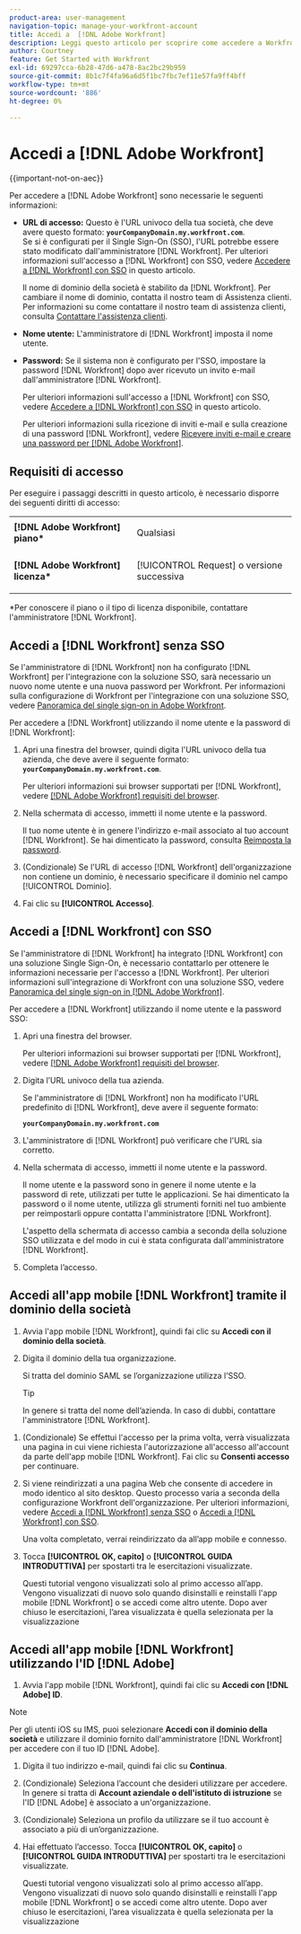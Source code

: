```yaml
---
product-area: user-management
navigation-topic: manage-your-workfront-account
title: Accedi a  [!DNL Adobe Workfront]
description: Leggi questo articolo per scoprire come accedere a Workfront.
author: Courtney
feature: Get Started with Workfront
exl-id: 69297cca-6b28-47d6-a478-8ac2bc29b959
source-git-commit: 8b1c7f4fa96a6d5f1bc7fbc7ef11e57fa9ff4bff
workflow-type: tm+mt
source-wordcount: '886'
ht-degree: 0%

---
```


# Accedi a [!DNL Adobe Workfront]

{{important-not-on-aec}}

Per accedere a [!DNL Adobe Workfront] sono necessarie le seguenti informazioni:

* **URL di accesso:** Questo è l&#39;URL univoco della tua società, che deve avere questo formato: **`yourCompanyDomain.my.workfront.com`**.\
   Se si è configurati per il Single Sign-On (SSO), l&#39;URL potrebbe essere stato modificato dall&#39;amministratore [!DNL Workfront]. Per ulteriori informazioni sull&#39;accesso a [!DNL Workfront] con SSO, vedere [Accedere a  [!DNL Workfront] con SSO](#log-in-to-workfront-with-sso) in questo articolo.

  Il nome di dominio della società è stabilito da [!DNL Workfront]. Per cambiare il nome di dominio, contatta il nostro team di Assistenza clienti. Per informazioni su come contattare il nostro team di assistenza clienti, consulta [Contattare l&#39;assistenza clienti](../../../workfront-basics/tips-tricks-and-troubleshooting/contact-customer-support.md).

* **Nome utente:** L&#39;amministratore di [!DNL Workfront] imposta il nome utente.
* **Password:** Se il sistema non è configurato per l&#39;SSO, impostare la password [!DNL Workfront] dopo aver ricevuto un invito e-mail dall&#39;amministratore [!DNL Workfront].

  Per ulteriori informazioni sull&#39;accesso a [!DNL Workfront] con SSO, vedere [Accedere a  [!DNL Workfront] con SSO](#log-in-to-workfront-with-sso) in questo articolo.

  Per ulteriori informazioni sulla ricezione di inviti e-mail e sulla creazione di una password [!DNL Workfront], vedere [Ricevere inviti e-mail e creare una password per  [!DNL Adobe Workfront]](../../../workfront-basics/manage-your-account-and-profile/managing-your-workfront-account/receive-email-invitations.md).

## Requisiti di accesso

Per eseguire i passaggi descritti in questo articolo, è necessario disporre dei seguenti diritti di accesso:

<table style="table-layout:auto"> 
 <col> 
 </col> 
 <col> 
 </col> 
 <tbody> 
  <tr> 
   <td role="rowheader"><strong>[!DNL Adobe Workfront] piano*</strong></td> 
   <td> <p>Qualsiasi</p> </td> 
  </tr> 
  <tr> 
   <td role="rowheader"><strong>[!DNL Adobe Workfront] licenza*</strong></td> 
   <td> <p>[!UICONTROL Request] o versione successiva</p> </td> 
  </tr> 
 </tbody> 
</table>

&#42;Per conoscere il piano o il tipo di licenza disponibile, contattare l&#39;amministratore [!DNL Workfront].

## Accedi a [!DNL Workfront] senza SSO

Se l&#39;amministratore di [!DNL Workfront] non ha configurato [!DNL Workfront] per l&#39;integrazione con la soluzione SSO, sarà necessario un nuovo nome utente e una nuova password per Workfront. Per informazioni sulla configurazione di Workfront per l&#39;integrazione con una soluzione SSO, vedere [Panoramica del single sign-on in Adobe Workfront](../../../administration-and-setup/add-users/single-sign-on/sso-in-workfront.md).

Per accedere a [!DNL Workfront] utilizzando il nome utente e la password di [!DNL Workfront]:

1. Apri una finestra del browser, quindi digita l&#39;URL univoco della tua azienda, che deve avere il seguente formato: **`yourCompanyDomain.my.workfront.com`**.

   Per ulteriori informazioni sui browser supportati per [!DNL Workfront], vedere [[!DNL Adobe Workfront] requisiti del browser](../../../workfront-basics/workfront-browser-requirements.md).

1. Nella schermata di accesso, immetti il nome utente e la password.

   Il tuo nome utente è in genere l&#39;indirizzo e-mail associato al tuo account [!DNL Workfront]. Se hai dimenticato la password, consulta [Reimposta la password](../../../workfront-basics/manage-your-account-and-profile/managing-your-workfront-account/reset-your-password.md).

1. (Condizionale) Se l&#39;URL di accesso [!DNL Workfront] dell&#39;organizzazione non contiene un dominio, è necessario specificare il dominio nel campo [!UICONTROL Dominio].
1. Fai clic su **[!UICONTROL Accesso]**.

## Accedi a [!DNL Workfront] con SSO

Se l&#39;amministratore di [!DNL Workfront] ha integrato [!DNL Workfront] con una soluzione Single Sign-On, è necessario contattarlo per ottenere le informazioni necessarie per l&#39;accesso a [!DNL Workfront]. Per ulteriori informazioni sull&#39;integrazione di Workfront con una soluzione SSO, vedere [Panoramica del single sign-on in [!DNL Adobe Workfront]](../../../administration-and-setup/add-users/single-sign-on/sso-in-workfront.md).

Per accedere a [!DNL Workfront] utilizzando il nome utente e la password SSO:

1. Apri una finestra del browser.

   Per ulteriori informazioni sui browser supportati per [!DNL Workfront], vedere [[!DNL Adobe Workfront] requisiti del browser](../../../workfront-basics/workfront-browser-requirements.md).

1. Digita l’URL univoco della tua azienda.

   Se l&#39;amministratore di [!DNL Workfront] non ha modificato l&#39;URL predefinito di [!DNL Workfront], deve avere il seguente formato:

   **`yourCompanyDomain.my.workfront.com`**

1. L&#39;amministratore di [!DNL Workfront] può verificare che l&#39;URL sia corretto.
1. Nella schermata di accesso, immetti il nome utente e la password.

   Il nome utente e la password sono in genere il nome utente e la password di rete, utilizzati per tutte le applicazioni. Se hai dimenticato la password o il nome utente, utilizza gli strumenti forniti nel tuo ambiente per reimpostarli oppure contatta l&#39;amministratore [!DNL Workfront].

   L&#39;aspetto della schermata di accesso cambia a seconda della soluzione SSO utilizzata e del modo in cui è stata configurata dall&#39;amministratore [!DNL Workfront].

1. Completa l’accesso.

## Accedi all&#39;app mobile [!DNL Workfront] tramite il dominio della società

1. Avvia l&#39;app mobile [!DNL Workfront], quindi fai clic su **Accedi con il dominio della società**.

1. Digita il dominio della tua organizzazione.

   Si tratta del dominio SAML se l’organizzazione utilizza l’SSO.

   >[!TIP]
   >
   >In genere si tratta del nome dell’azienda. In caso di dubbi, contattare l&#39;amministratore [!DNL Workfront].

<!--1. Specify the [!DNL Workfront] URL for your company or the link to your SAML authentication portal.

   The [!DNL Workfront] URL should display in the following format:
   **`yourDomain.my.workfront.com`**

   For example:

   **`swains.my.workfront.com`**

1. If you are logging in with you SAML credentials, follow the login steps from your SAML authentication portal.

   Your [!DNL Workfront] administrator must enable SAML 2.0 authentication with the [!DNL Workfront] web application in order to log in with your SAML credentials. For information about how to enable SAML 2.0, see the section [Configure [!DNL Adobe Workfront] with SAML 2.0](../../../administration-and-setup/add-users/single-sign-on/configure-workfront-saml-2.md#saml-with-workfront-web-app) in the article [Configure [!DNL Adobe Workfront] with SAML 2.0](../../../administration-and-setup/add-users/single-sign-on/configure-workfront-saml-2.md). If you cannot log in as described in this section, contact your Workfront administrator.

1. Tap **[!UICONTROL Continue in browser]**.
1. Specify the **[!UICONTROL Username]** of your [!DNL Workfront] account or SAML user.
1. Specify the **[!UICONTROL Password]** for your [!DNL Workfront] account or SAML user.-->

1. (Condizionale) Se effettui l&#39;accesso per la prima volta, verrà visualizzata una pagina in cui viene richiesta l&#39;autorizzazione all&#39;accesso all&#39;account da parte dell&#39;app mobile [!DNL Workfront]. Fai clic su **Consenti accesso** per continuare.

1. Si viene reindirizzati a una pagina Web che consente di accedere in modo identico al sito desktop. Questo processo varia a seconda della configurazione Workfront dell&#39;organizzazione. Per ulteriori informazioni, vedere [Accedi a [!DNL Workfront] senza SSO](#log-in-to-workfront-without-sso) o [Accedi a [!DNL Workfront] con SSO](#log-in-to-workfront-with-sso).

   Una volta completato, verrai reindirizzato da all’app mobile e connesso.

1. Tocca **[!UICONTROL OK, capito]** o **[!UICONTROL GUIDA INTRODUTTIVA]** per spostarti tra le esercitazioni visualizzate.

   Questi tutorial vengono visualizzati solo al primo accesso all’app. Vengono visualizzati di nuovo solo quando disinstalli e reinstalli l&#39;app mobile [!DNL Workfront] o se accedi come altro utente. Dopo aver chiuso le esercitazioni, l’area visualizzata è quella selezionata per la visualizzazione

## Accedi all&#39;app mobile [!DNL Workfront] utilizzando l&#39;ID [!DNL Adobe]

1. Avvia l&#39;app mobile [!DNL Workfront], quindi fai clic su **Accedi con [!DNL Adobe] ID**.

>[!NOTE]
>
>Per gli utenti iOS su IMS, puoi selezionare **Accedi con il dominio della società** e utilizzare il dominio fornito dall&#39;amministratore [!DNL Workfront] per accedere con il tuo ID [!DNL Adobe].

1. Digita il tuo indirizzo e-mail, quindi fai clic su **Continua**.

1. (Condizionale) Seleziona l’account che desideri utilizzare per accedere. In genere si tratta di **Account aziendale o dell&#39;istituto di istruzione** se l&#39;ID [!DNL Adobe] è associato a un&#39;organizzazione.

1. (Condizionale) Seleziona un profilo da utilizzare se il tuo account è associato a più di un’organizzazione.

1. Hai effettuato l’accesso. Tocca **[!UICONTROL OK, capito]** o **[!UICONTROL GUIDA INTRODUTTIVA]** per spostarti tra le esercitazioni visualizzate.

   Questi tutorial vengono visualizzati solo al primo accesso all’app. Vengono visualizzati di nuovo solo quando disinstalli e reinstalli l&#39;app mobile [!DNL Workfront] o se accedi come altro utente. Dopo aver chiuso le esercitazioni, l’area visualizzata è quella selezionata per la visualizzazione
